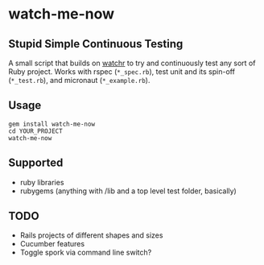 # watch-me-now

## Stupid Simple Continuous Testing

A small script that builds on [watchr](http://github.com/mynyml/watchr) to try and continuously test any sort of Ruby project.  Works with rspec (`*_spec.rb`), test unit and its spin-off (`*_test.rb`), and micronaut (`*_example.rb`).

## Usage

    gem install watch-me-now
    cd YOUR_PROJECT
    watch-me-now
    
## Supported

* ruby libraries
* rubygems (anything with /lib and a top level test folder, basically)

## TODO

* Rails projects of different shapes and sizes
* Cucumber features
* Toggle spork via command line switch?